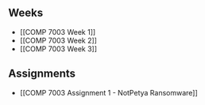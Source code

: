## Weeks
- [[COMP 7003 Week 1]]
- [[COMP 7003 Week 2]]
- [[COMP 7003 Week 3]]

## Assignments
- [[COMP 7003 Assignment 1 - NotPetya Ransomware]]
